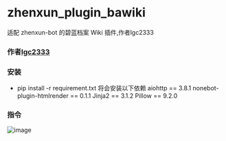 # zhenxun_plugin_bawiki
适配 zhenxun-bot 的碧蓝档案 Wiki 插件,作者lgc2333
### 作者[lgc2333](https://github.com/lgc2333/nonebot-plugin-bawiki)
### 安装
+ pip install -r requirement.txt
将会安装以下依赖
aiohttp == 3.8.1
nonebot-plugin-htmlrender == 0.1.1
Jinja2 == 3.1.2
Pillow == 9.2.0
### 指令
![image](https://user-images.githubusercontent.com/55885527/187057588-2bcc03ef-012d-4467-8e0c-f0c88db84ef0.png)
